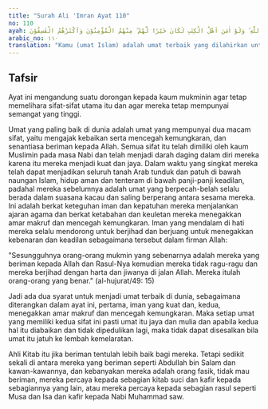 ```yaml
---
title: "Surah Ali 'Imran Ayat 110"
no: 110
ayah: كُنْتُمْ خَيْرَ اُمَّةٍ اُخْرِجَتْ لِلنَّاسِ تَأْمُرُوْنَ بِالْمَعْرُوْفِ وَتَنْهَوْنَ عَنِ الْمُنْكَرِ وَتُؤْمِنُوْنَ بِاللّٰهِ ۗ وَلَوْ اٰمَنَ اَهْلُ الْكِتٰبِ لَكَانَ خَيْرًا لَّهُمْ ۗ مِنْهُمُ الْمُؤْمِنُوْنَ وَاَكْثَرُهُمُ الْفٰسِقُوْنَ 
arabic_no: ١١٠
translation: "Kamu (umat Islam) adalah umat terbaik yang dilahirkan untuk manusia, (karena kamu) menyuruh (berbuat) yang makruf, dan mencegah dari yang mungkar, dan beriman kepada Allah. Sekiranya Ahli Kitab beriman, tentulah itu lebih baik bagi mereka. Di antara mereka ada yang beriman, namun kebanyakan mereka adalah orang-orang fasik."
---
```


## Tafsir

Ayat ini mengandung suatu dorongan kepada kaum mukminin agar tetap memelihara sifat-sifat utama itu dan agar mereka tetap mempunyai semangat yang tinggi.

Umat yang paling baik di dunia adalah umat yang mempunyai dua macam sifat, yaitu mengajak kebaikan serta mencegah kemungkaran, dan senantiasa beriman kepada Allah. Semua sifat itu telah dimiliki oleh kaum Muslimin pada masa Nabi dan telah menjadi darah daging dalam diri mereka karena itu mereka menjadi kuat dan jaya. Dalam waktu yang singkat mereka telah dapat menjadikan seluruh tanah Arab tunduk dan patuh di bawah naungan Islam, hidup aman dan tenteram di bawah panji-panji keadilan, padahal mereka sebelumnya adalah umat yang berpecah-belah selalu berada dalam suasana kacau dan saling berperang antara sesama mereka. Ini adalah berkat keteguhan iman dan kepatuhan mereka menjalankan ajaran agama dan berkat ketabahan dan keuletan mereka menegakkan amar makruf dan mencegah kemungkaran. Iman yang mendalam di hati mereka selalu mendorong untuk berjihad dan berjuang untuk menegakkan kebenaran dan keadilan sebagaimana tersebut dalam firman Allah:

"Sesungguhnya orang-orang mukmin yang sebenarnya adalah mereka yang beriman kepada Allah dan Rasul-Nya kemudian mereka tidak ragu-ragu dan mereka berjihad dengan harta dan jiwanya di jalan Allah. Mereka itulah orang-orang yang benar." (al-hujurat/49: 15)

Jadi ada dua syarat untuk menjadi umat terbaik di dunia, sebagaimana diterangkan dalam ayat ini, pertama, iman yang kuat dan, kedua, menegakkan amar makruf dan mencegah kemungkaran. Maka setiap umat yang memiliki kedua sifat ini pasti umat itu jaya dan mulia dan apabila kedua hal itu diabaikan dan tidak dipedulikan lagi, maka tidak dapat disesalkan bila umat itu jatuh ke lembah kemelaratan.

Ahli Kitab itu jika beriman tentulah lebih baik bagi mereka. Tetapi sedikit sekali di antara mereka yang beriman seperti Abdullah bin Salam dan kawan-kawannya, dan kebanyakan mereka adalah orang fasik, tidak mau beriman, mereka percaya kepada sebagian kitab suci dan kafir kepada sebagiannya yang lain, atau mereka percaya kepada sebagian rasul seperti Musa dan Isa dan kafir kepada Nabi Muhammad saw.